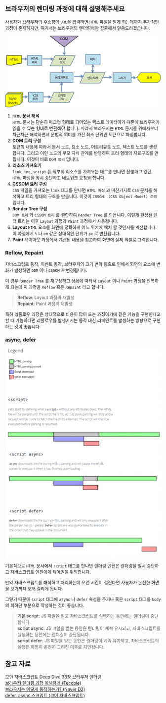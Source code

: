 ## 브라우저의 렌더링 과정에 대해 설명해주세요
사용자가 브라우저의 주소창에 `URL`을 입력하면 `HTML` 파일을 받게 되는데까지 추가적인 과정이 존재하지만, 여기서는 브라우저의 렌더링에만 집중해서 말씀드리겠습니다.  

![웹킷 동작 과정](./webkit.png)

1. **`HTML` 문서 해석**  
`HTML` 문서는 단순히 마크업 형태로 되어있는 텍스트 데이터이기 때문에 브라우저가 읽을 수 있는 형태로 변환해야 합니다. 따라서 브라우저는 `HTML` 문서를 위에서부터 차근차근 해석하면서 문법적 의미를 가진 최소 단위인 토큰으로 파싱합니다.
2. **DOM 트리 구성**  
토큰의 내용에 따라서 문서 노드, 요소 노드, 어트리뷰트 노드, 텍스트 노드를 생성합니다. 그리고 이런 노드의 부모 자식 관계를 반영하여 트리 형태의 자료구조를 만듭니다. 이것이 바로 `DOM 트리` 입니다.
3. **리소스 가져오기**  
`link`, `img`, `script` 등 외부의 리소스를 가져오는 태그를 만나면 진행하고 있던 `HTML` 파싱을 잠시 중단하고 네트워크 요청을 합니다.
4. **CSSOM 트리 구성**  
`CSS` 파일을 가져오는 `link` 태그를 만나면 `HTML 파싱` 과 마찬가지로 `CSS` 문서를 해석하고 트리 형태의 구조를 만듭니다. 이것이 `CSSOM: (CSS Object Model) 트리` 입니다.  
5. **Render Tree 구성**  
`DOM 트리` 와 `CSSOM 트리` 를 결합하여 `Render Tree` 를 만듭니다. 이렇게 완성된 렌더 트리는 이후 `Layout` 과정과 `Paint` 과정에서 사용됩니다.
6. **Layout**
`HTML` 요소를 화면에 정확하게 어느 위치에 배치 할 것인지를 계산합니다. 이 과정에서 `%` 나 `em` 같은 상대적인 단위가 `px` 로 변환됩니다.
7. **Paint**
레이아웃 과정에서 계산된 내용을 참고하여 화면에 실제 픽셀로 그려집니다.

### Reflow, Repaint
자바스크립트 동작, 이벤트 동작, 브라우저의 크기 변화 등으로 인해서 화면의 요소에 변화가 발생하면 `DOM` 이나 `CSSOM` 가 변경됩니다.  

이 경우 `Render Tree` 를 재구성하고 상황에 따라서 `Layout` 이나 `Paint` 과정을 반복하게 되는데 이 과정을 `Reflow` 혹은 `Repaint` 라고 합니다.

> **Reflow**: Layout 과정의 재발생  
> **Repaint**: Paint 과정의 재발생

특히 리플로우 과정은 상대적으로 비용이 많이 드는 과정이기에 같은 기능을 구현한다고 할 때 가능하다면 리플로우를 발생시키는 동작 대신 리페인트를 발생하는 방향으로 구현하는 것이 좋습니다.

### async, defer
![async와 defer](./async-defer.png)

기본적으로 `HTML` 문서에서 `script` 태그를 만나면 렌더링 엔진은 렌더링을 일시 중단하고 자바스크립트 엔진에게 제어권을 위임합니다.  

만약 자바스크립트를 해석하고 처리하는데 오랜 시간이 걸린다면 사용자가 온전한 화면을 보기까지 오래 걸리게 됩니다.  

그렇기 때문에 `script` 태그에 `async` 나 `defer` 속성을 주거나 혹은 `script` 태그를 `body` 의 최하단 부분으로 작성하는 것이 좋습니다.  

> **기본 script**: JS 파일을 받고 자바스크립트를 실행하는 동안에는 렌더링이 중단됩니다.  
> **script async**: JS 파일을 받는 동안은 렌더링이 계속 유지되고, 자바스크립트를 실행하는 동안에는 렌더링이 중단됩니다.  
> **script defer**: JS 파일을 받는 동안은 렌더링이 계속 유지되고, 자바스크립트의 실행은 화면이 온전히 그려진 이후로 지연됩니다.  

## 참고 자료
모던 자바스크립트 Deep Dive 38장 브라우저 렌더링  
[브라우저 렌더링 과정 이해하기 (Tecoble)](https://tecoble.techcourse.co.kr/post/2021-10-24-browser-rendering/)  
[브라우저는 어떻게 동작하는가? (Naver D2)](https://d2.naver.com/helloworld/59361)  
[defer, async 스크립트 (코어 자바스크립트)](https://ko.javascript.info/script-async-defer)  